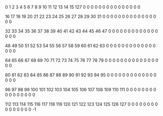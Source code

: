  0   1   2   3   4   5   6   7   8   9  10  11  12  13  14  15
 127  0   0   0   0   0   0   0   0   0   0   0   0   0   0   0
                                                                

  16  17  18  19  20  21  22  23  24  25  26  27  28  29  30  31
   0   0   0   0   0   0   0   0   0   0   0   0   0   0   0   0
                                                                

  32  33  34  35  36  37  38  39  40  41  42  43  44  45  46  47
   0   0   0   0   0   0   0   0   0   0   0   0   0   0   0   0
                                                                

  48  49  50  51  52  53  54  55  56  57  58  59  60  61  62  63
   0   0   0   0   0   0   0   0   0   0   0   0   0   0   0   0
                                                                

  64  65  66  67  68  69  70  71  72  73  74  75  76  77  78  79
   0   0   0   0   0   0   0   0   0   0   0   0   0   0   0   0
                                                                

  80  81  82  83  84  85  86  87  88  89  90  91  92  93  94  95
   0   0   0   0   0   0   0   0   0   0   0   0   0   0   0   0
                                                                

  96  97  98  99 100 101 102 103 104 105 106 107 108 109 110 111
   0   0   0   0   0   0   0   0   0   0   0   0   0   0   0   0
                                                                

 112 113 114 115 116 117 118 119 120 121 122 123 124 125 126 127
   0   0   0   0   0   0   0   0   0   0   0   0   0   0   0  -1